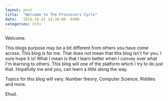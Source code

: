 ```yaml
---
layout: post
title:  "Welcome to The Processors Cycle"
date:   2018-10-21 14:38:00 -0400
categories: Info
---
```


Welcome.

This blogs purpose may be a bit different from others you have come across. This blog is for me. That does not mean that this blog isn't for you. I sure hope it is! 
What I mean is that I learn better when I convey over what I'm learning to others. This blog will one of the platform which I try to do just that. Hopefully me and you, can learn a little along the way. 

Topics for this blog will vary. Number theory, Computer Science, Riddles and more. 

Ehud.

